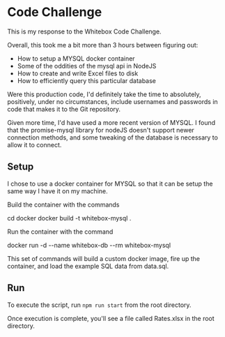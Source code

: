 # Code Challenge

This is my response to the Whitebox Code Challenge.

Overall, this took me a bit more than 3 hours between figuring out:

- How to setup a MYSQL docker container
- Some of the oddities of the mysql api in NodeJS
- How to create and write Excel files to disk
- How to efficiently query this particular database

Were this production code, I'd definitely take the time to
absolutely, positively, under no circumstances,
include usernames and passwords in code that makes it to the Git repository.

Given more time, I'd have used a more recent version of MYSQL.
I found that the promise-mysql library for nodeJS doesn't support newer connection
methods, and some tweaking of the database is necessary to allow it to connect.

## Setup

I chose to use a docker container for MYSQL so that it can be
setup the same way I have it on my machine.

Build the container with the commands

  cd docker
  docker build -t whitebox-mysql .

Run the container with the command

  docker run -d --name whitebox-db --rm whitebox-mysql

This set of commands will build a custom docker image, fire up the container,
and load the example SQL data from data.sql.

## Run 

To execute the script, run `npm run start` from the root directory.

Once execution is complete, you'll see a file called Rates.xlsx in the root directory.
